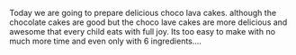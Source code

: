 Today we are going to prepare delicious choco lava cakes.
although the chocolate cakes are good but the choco lave cakes are more delicious and awesome that every child eats with full joy.
Its too easy to make with no much more time and even only with 6 ingredients....